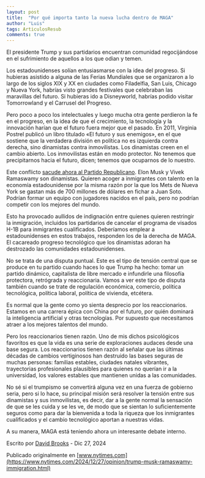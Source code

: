 ```yaml
---
layout: post
title:  "Por qué importa tanto la nueva lucha dentro de MAGA"
author: "Luis"
tags: ArticulosResub
comments: true
---
```

El presidente Trump y sus partidarios encuentran comunidad regocijándose en el sufrimiento de aquellos a los que odian y temen.

Los estadounidenses solían entusiasmarse con la idea del progreso. Si hubieras asistido a alguna de las Ferias Mundiales que se organizaron a lo largo de los siglos XIX y XX en ciudades como Filadelfia, San Luis, Chicago y Nueva York, habrías visto grandes festivales que celebraban las maravillas del futuro. Si hubieras ido a Disneyworld, habrías podido visitar Tomorrowland y el Carrusel del Progreso.

Pero poco a poco los intelectuales y luego mucha otra gente perdieron la fe en el progreso, en la idea de que el crecimiento, la tecnología y la innovación harían que el futuro fuera mejor que el pasado. En 2011, Virginia Postrel publicó un libro titulado «El futuro y sus enemigos», en el que sostiene que la verdadera división en política no es izquierda contra derecha, sino dinamistas contra inmovilistas. Los dinamistas creen en el cambio abierto. Los inmovilistas están en modo protector. No tenemos que precipitarnos hacia el futuro, dicen; tenemos que ocuparnos de lo nuestro.

Este conflicto [sacude ahora al Partido Republicano](https://www.nbcnews.com/politics/donald-trump/elon-musk-vivek-ramaswamy-open-rift-maga-loyalists-skilled-worker-visa-rcna185557). Elon Musk y Vivek Ramaswamy son dinamistas. Quieren acoger a inmigrantes con talento en la economía estadounidense por la misma razón por la que los Mets de Nueva York se gastan más de 700 millones de dólares en fichar a Juan Soto. Podrían formar un equipo con jugadores nacidos en el país, pero no podrían competir con los mejores del mundo.

Esto ha provocado aullidos de indignación entre quienes quieren restringir la inmigración, incluidos los partidarios de cancelar el programa de visados H-1B para inmigrantes cualificados. Deberíamos emplear a estadounidenses en estos trabajos, responden los de la derecha de MAGA. El cacareado progreso tecnológico que los dinamistas adoran ha destrozado las comunidades estadounidenses.

No se trata de una disputa puntual. Este es el tipo de tensión central que se produce en tu partido cuando haces lo que Trump ha hecho: tomar un partido dinámico, capitalista de libre mercado e infundirle una filosofía protectora, retrógrada y reaccionaria. Vamos a ver este tipo de disputa también cuando se trate de regulación económica, comercio, política tecnológica, política laboral, política de vivienda, etcétera.

Es normal que la gente como yo sienta desprecio por los reaccionarios. Estamos en una carrera épica con China por el futuro, por quién dominará la inteligencia artificial y otras tecnologías. Por supuesto que necesitamos atraer a los mejores talentos del mundo.

Pero los reaccionarios tienen razón. Uno de mis dichos psicológicos favoritos es que la vida es una serie de exploraciones audaces desde una base segura. Los reaccionarios tienen razón al señalar que las últimas décadas de cambios vertiginosos han destruido las bases seguras de muchas personas: familias estables, ciudades natales vibrantes, trayectorias profesionales plausibles para quienes no querían ir a la universidad, los valores estables que mantienen unidas a las comunidades.

No sé si el trumpismo se convertirá alguna vez en una fuerza de gobierno seria, pero si lo hace, su principal misión será resolver la tensión entre sus dinamistas y sus inmovilistas, es decir, dar a la gente normal la sensación de que se les cuida y se les ve, de modo que se sientan lo suficientemente seguros como para dar la bienvenida a toda la riqueza que los inmigrantes cualificados y el cambio tecnológico aportan a nuestras vidas.

A su manera, MAGA está teniendo ahora un interesante debate interno.


Escrito por [David Brooks](https://www.nytimes.com/by/david-brooks) - Dic 27, 2024

Publicado originalmente en [www.nytimes.com](https://www.nytimes.com/2024/12/27/opinion/trump-musk-ramaswamy-immigration.html)
